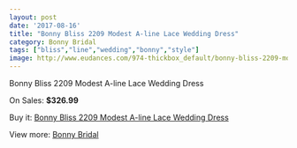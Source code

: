 ```yaml
---
layout: post
date: '2017-08-16'
title: "Bonny Bliss 2209 Modest A-line Lace Wedding Dress"
category: Bonny Bridal
tags: ["bliss","line","wedding","bonny","style"]
image: http://www.eudances.com/974-thickbox_default/bonny-bliss-2209-modest-a-line-lace-wedding-dress.jpg
---
```

Bonny Bliss 2209 Modest A-line Lace Wedding Dress

On Sales: **$326.99**
<a href="https://www.eudances.com/en/bonny-bridal/346-bonny-bliss-2209-modest-a-line-lace-wedding-dress.html"><amp-img layout="responsive" width="600" height="600" src="//www.eudances.com/974-thickbox_default/bonny-bliss-2209-modest-a-line-lace-wedding-dress.jpg" alt="Bonny Bliss 2209 Modest A-line Lace Wedding Dress 0" /></a>
<a href="https://www.eudances.com/en/bonny-bridal/346-bonny-bliss-2209-modest-a-line-lace-wedding-dress.html"><amp-img layout="responsive" width="600" height="600" src="//www.eudances.com/975-thickbox_default/bonny-bliss-2209-modest-a-line-lace-wedding-dress.jpg" alt="Bonny Bliss 2209 Modest A-line Lace Wedding Dress 1" /></a>

Buy it: [Bonny Bliss 2209 Modest A-line Lace Wedding Dress](https://www.eudances.com/en/bonny-bridal/346-bonny-bliss-2209-modest-a-line-lace-wedding-dress.html "Bonny Bliss 2209 Modest A-line Lace Wedding Dress")

View more: [Bonny Bridal](https://www.eudances.com/en/3-bonny-bridal "Bonny Bridal")